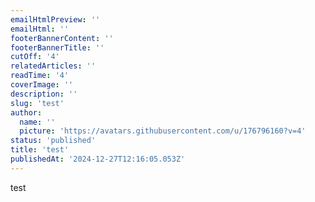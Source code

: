 ```yaml
---
emailHtmlPreview: ''
emailHtml: ''
footerBannerContent: ''
footerBannerTitle: ''
cutOff: '4'
relatedArticles: ''
readTime: '4'
coverImage: ''
description: ''
slug: 'test'
author:
  name: ''
  picture: 'https://avatars.githubusercontent.com/u/176796160?v=4'
status: 'published'
title: 'test'
publishedAt: '2024-12-27T12:16:05.053Z'
---
```


test